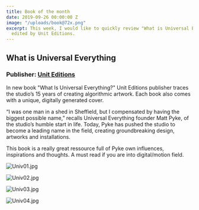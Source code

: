 ```yaml
---
title: Book of the month
date: 2019-09-26 00:00:00 Z
image: "/uploads/book@72x.png"
excerpt: This week, I would like to quickly review "What is Universal Everything"
  edited by Unit Editions.
---
```


## What is Universal Everything

### Publisher: [Unit Editions](https://www.uniteditions.com/)<br>

In new book "What Is Universal Everything?" Unit Editions publisher traces the studio’s 15 years of creating algorithmic artwork. Each book also comes with a unique, digitally generated cover.

“I was one man in a shed in Sheffield, but I compensated by having the biggest possible name,” recalls Universal Everything founder Matt Pyke, of the studio’s humble start in life.
Today, Pyke has pushed the studio to become a leading name in the field, creating groundbreaking design, artworks and installations.

This book is a really great ressource full of Pyke own influences, inspirations and thoughts. A must read if you are into digital/motion field.

![Univ01.jpg](/uploads/Univ01.jpg)

![Univ02.jpg](/uploads/Univ02.jpg)

![Univ03.jpg](/uploads/Univ03.jpg)

![Univ04.jpg](/uploads/Univ04.jpg)

